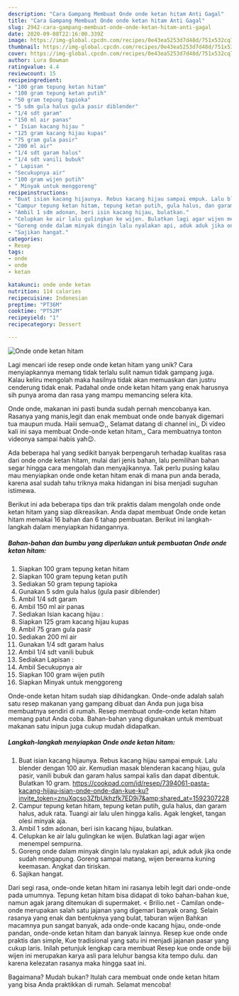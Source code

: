 ```yaml
---
description: "Cara Gampang Membuat Onde onde ketan hitam Anti Gagal"
title: "Cara Gampang Membuat Onde onde ketan hitam Anti Gagal"
slug: 2942-cara-gampang-membuat-onde-onde-ketan-hitam-anti-gagal
date: 2020-09-08T22:16:00.339Z
image: https://img-global.cpcdn.com/recipes/0e43ea5253d7d48d/751x532cq70/onde-onde-ketan-hitam-foto-resep-utama.jpg
thumbnail: https://img-global.cpcdn.com/recipes/0e43ea5253d7d48d/751x532cq70/onde-onde-ketan-hitam-foto-resep-utama.jpg
cover: https://img-global.cpcdn.com/recipes/0e43ea5253d7d48d/751x532cq70/onde-onde-ketan-hitam-foto-resep-utama.jpg
author: Lura Bowman
ratingvalue: 4.4
reviewcount: 15
recipeingredient:
- "100 gram tepung ketan hitam"
- "100 gram tepung ketan putih"
- "50 gram tepung tapioka"
- "5 sdm gula halus gula pasir diblender"
- "1/4 sdt garam"
- "150 ml air panas"
- " Isian kacang hijau "
- "125 gram kacang hijau kupas"
- "75 gram gula pasir"
- "200 ml air"
- "1/4 sdt garam halus"
- "1/4 sdt vanili bubuk"
- " Lapisan "
- "Secukupnya air"
- "100 gram wijen putih"
- " Minyak untuk menggoreng"
recipeinstructions:
- "Buat isian kacang hijaunya. Rebus kacang hijau sampai empuk. Lalu blender dengan 100 air. Kemudian masak blenderan kacang hijau, gula pasir, vanili bubuk dan garam halus sampai kalis dan dapat dibentuk. Bulatkan 10 gram. https://cookpad.com/id/resep/7394061-pasta-kacang-hijau-isian-onde-onde-dan-kue-ku?invite_token=znuXqcso3ZfbUkhzfk7ED9i7&amp;shared_at=1592307228"
- "Campur tepung ketan hitam, tepung ketan putih, gula halus, dan garam halus, aduk rata. Tuangi air lalu ulen hingga kalis. Agak lengket, tangan olesi minyak aja."
- "Ambil 1 sdm adonan, beri isin kacang hijau, bulatkan."
- "Celupkan ke air lalu gulingkan ke wijen. Bulatkan lagi agar wijen menempel sempurna."
- "Goreng onde dalam minyak dingin lalu nyalakan api, aduk aduk jika onde sudah mengapung. Goreng sampai matang, wijen berwarna kuning keemasan. Angkat dan tiriskan."
- "Sajikan hangat."
categories:
- Resep
tags:
- onde
- onde
- ketan

katakunci: onde onde ketan 
nutrition: 114 calories
recipecuisine: Indonesian
preptime: "PT36M"
cooktime: "PT52M"
recipeyield: "1"
recipecategory: Dessert

---
```



![Onde onde ketan hitam](https://img-global.cpcdn.com/recipes/0e43ea5253d7d48d/751x532cq70/onde-onde-ketan-hitam-foto-resep-utama.jpg)

Lagi mencari ide resep onde onde ketan hitam yang unik? Cara menyiapkannya memang tidak terlalu sulit namun tidak gampang juga. Kalau keliru mengolah maka hasilnya tidak akan memuaskan dan justru cenderung tidak enak. Padahal onde onde ketan hitam yang enak harusnya sih punya aroma dan rasa yang mampu memancing selera kita.

Onde onde, makanan ini pasti bunda sudah pernah mencobanya kan. Rasanya yang manis,legit dan enak membuat onde onde banyak digemari tua maupun muda. Haiii semua😊,, Selamat datang di channel ini,, Di video kali ini saya membuat Onde-onde ketan hitam,, Cara membuatnya tonton videonya sampai habis yah😉.

Ada beberapa hal yang sedikit banyak berpengaruh terhadap kualitas rasa dari onde onde ketan hitam, mulai dari jenis bahan, lalu pemilihan bahan segar hingga cara mengolah dan menyajikannya. Tak perlu pusing kalau mau menyiapkan onde onde ketan hitam enak di mana pun anda berada, karena asal sudah tahu triknya maka hidangan ini bisa menjadi suguhan istimewa.


Berikut ini ada beberapa tips dan trik praktis dalam mengolah onde onde ketan hitam yang siap dikreasikan. Anda dapat membuat Onde onde ketan hitam memakai 16 bahan dan 6 tahap pembuatan. Berikut ini langkah-langkah dalam menyiapkan hidangannya.

<!--inarticleads1-->

##### Bahan-bahan dan bumbu yang diperlukan untuk pembuatan Onde onde ketan hitam:

1. Siapkan 100 gram tepung ketan hitam
1. Siapkan 100 gram tepung ketan putih
1. Sediakan 50 gram tepung tapioka
1. Gunakan 5 sdm gula halus (gula pasir diblender)
1. Ambil 1/4 sdt garam
1. Ambil 150 ml air panas
1. Sediakan  Isian kacang hijau :
1. Siapkan 125 gram kacang hijau kupas
1. Ambil 75 gram gula pasir
1. Sediakan 200 ml air
1. Gunakan 1/4 sdt garam halus
1. Ambil 1/4 sdt vanili bubuk
1. Sediakan  Lapisan :
1. Ambil Secukupnya air
1. Siapkan 100 gram wijen putih
1. Siapkan  Minyak untuk menggoreng


Onde-onde ketan hitam sudah siap dihidangkan. Onde-onde adalah salah satu resep makanan yang gampang dibuat dan Anda pun juga bisa membuatnya sendiri di rumah. Resep membuat onde-onde ketan hitam memang patut Anda coba. Bahan-bahan yang digunakan untuk membuat makanan satu inipun juga cukup mudah didapatkan. 

<!--inarticleads2-->

##### Langkah-langkah menyiapkan Onde onde ketan hitam:

1. Buat isian kacang hijaunya. Rebus kacang hijau sampai empuk. Lalu blender dengan 100 air. Kemudian masak blenderan kacang hijau, gula pasir, vanili bubuk dan garam halus sampai kalis dan dapat dibentuk. Bulatkan 10 gram. https://cookpad.com/id/resep/7394061-pasta-kacang-hijau-isian-onde-onde-dan-kue-ku?invite_token=znuXqcso3ZfbUkhzfk7ED9i7&amp;shared_at=1592307228
1. Campur tepung ketan hitam, tepung ketan putih, gula halus, dan garam halus, aduk rata. Tuangi air lalu ulen hingga kalis. Agak lengket, tangan olesi minyak aja.
1. Ambil 1 sdm adonan, beri isin kacang hijau, bulatkan.
1. Celupkan ke air lalu gulingkan ke wijen. Bulatkan lagi agar wijen menempel sempurna.
1. Goreng onde dalam minyak dingin lalu nyalakan api, aduk aduk jika onde sudah mengapung. Goreng sampai matang, wijen berwarna kuning keemasan. Angkat dan tiriskan.
1. Sajikan hangat.


Dari segi rasa, onde-onde ketan hitam ini rasanya lebih legit dari onde-onde pada umumnya. Tepung ketan hitam bisa didapat di toko bahan-bahan kue, namun agak jarang ditemukan di supermaket. &lt;  Brilio.net - Camilan onde-onde merupakan salah satu jajanan yang digemari banyak orang. Selain rasanya yang enak dan bentuknya yang bulat, taburan wijen Bahkan macamnya pun sangat banyak, ada onde-onde kacang hijau, onde-onde pandan, onde-onde ketan hitam dan banyak lainnya. Resep kue onde onde praktis dan simple, Kue tradisional yang satu ini menjadi jajanan pasar yang cukup laris. Inilah petunjuk lengkap cara membuat Resep kue onde onde biji wijen ini merupakan karya asli para leluhur bangsa kita tempo dulu. dan karena kelezatan rasanya maka hingga saat ini. 

Bagaimana? Mudah bukan? Itulah cara membuat onde onde ketan hitam yang bisa Anda praktikkan di rumah. Selamat mencoba!
